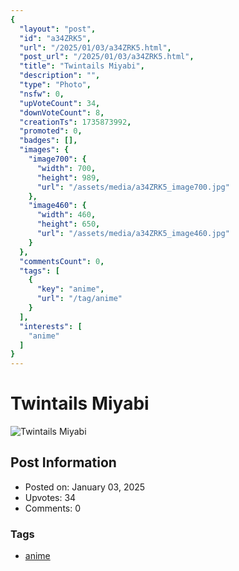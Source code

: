 ```yaml
---
{
  "layout": "post",
  "id": "a34ZRK5",
  "url": "/2025/01/03/a34ZRK5.html",
  "post_url": "/2025/01/03/a34ZRK5.html",
  "title": "Twintails Miyabi",
  "description": "",
  "type": "Photo",
  "nsfw": 0,
  "upVoteCount": 34,
  "downVoteCount": 8,
  "creationTs": 1735873992,
  "promoted": 0,
  "badges": [],
  "images": {
    "image700": {
      "width": 700,
      "height": 989,
      "url": "/assets/media/a34ZRK5_image700.jpg"
    },
    "image460": {
      "width": 460,
      "height": 650,
      "url": "/assets/media/a34ZRK5_image460.jpg"
    }
  },
  "commentsCount": 0,
  "tags": [
    {
      "key": "anime",
      "url": "/tag/anime"
    }
  ],
  "interests": [
    "anime"
  ]
}
---
```


# Twintails Miyabi

![Twintails Miyabi](/assets/media/a34ZRK5_image700.jpg)

## Post Information

- Posted on: January 03, 2025
- Upvotes: 34
- Comments: 0

### Tags

- [anime](/tag/anime)
